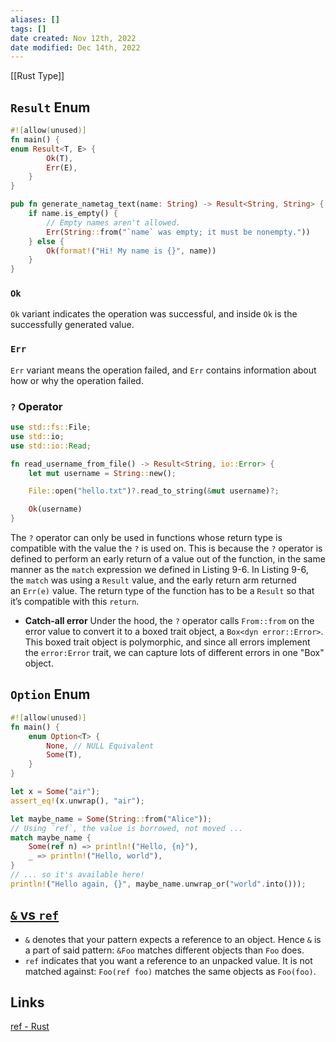 ```yaml
---
aliases: []
tags: []
date created: Nov 12th, 2022
date modified: Dec 14th, 2022
---
```

[[Rust Type]]

## `Result` Enum
```rust
#![allow(unused)]
fn main() {
enum Result<T, E> {
	    Ok(T),
	    Err(E),
	}
}

pub fn generate_nametag_text(name: String) -> Result<String, String> {
    if name.is_empty() {
        // Empty names aren't allowed.
        Err(String::from("`name` was empty; it must be nonempty."))
    } else {
        Ok(format!("Hi! My name is {}", name))
    }
}
```

### `Ok`
`Ok` variant indicates the operation was successful, and inside `Ok` is the successfully generated value.

### `Err`
`Err` variant means the operation failed, and `Err` contains information about how or why the operation failed.

### `?` Operator
```rust
use std::fs::File;
use std::io;
use std::io::Read;

fn read_username_from_file() -> Result<String, io::Error> {
    let mut username = String::new();

    File::open("hello.txt")?.read_to_string(&mut username)?;

    Ok(username)
}
```

The `?` operator can only be used in functions whose return type is compatible with the value the `?` is used on. This is because the `?` operator is defined to perform an early return of a value out of the function, in the same manner as the `match` expression we defined in Listing 9-6. In Listing 9-6, the `match` was using a `Result` value, and the early return arm returned an `Err(e)` value. The return type of the function has to be a `Result` so that it’s compatible with this `return`.

- **Catch-all error**
Under the hood, the `?` operator calls `From::from` on the error value to convert it to a boxed trait object, a `Box<dyn error::Error>`. This boxed trait object is polymorphic, and since all errors implement the `error:Error` trait, we can capture lots of different errors in one "Box" object.

## `Option` Enum
```rust
#![allow(unused)]
fn main() {
	enum Option<T> {
	    None, // NULL Equivalent
	    Some(T),
	}
}

let x = Some("air");
assert_eq!(x.unwrap(), "air");

let maybe_name = Some(String::from("Alice"));
// Using `ref`, the value is borrowed, not moved ...
match maybe_name {
    Some(ref n) => println!("Hello, {n}"),
    _ => println!("Hello, world"),
}
// ... so it's available here!
println!("Hello again, {}", maybe_name.unwrap_or("world".into()));
```

## [`&` vs `ref`](https://doc.rust-lang.org/std/keyword.ref.html#-vs-ref)
- `&` denotes that your pattern expects a reference to an object. Hence `&` is a part of said pattern: `&Foo` matches different objects than `Foo` does.
- `ref` indicates that you want a reference to an unpacked value. It is not matched against: `Foo(ref foo)` matches the same objects as `Foo(foo)`.

## Links
[ref - Rust](https://doc.rust-lang.org/std/keyword.ref.html)